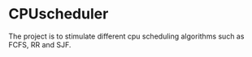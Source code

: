 # CPUscheduler

The project is to stimulate different cpu scheduling algorithms such as FCFS, RR and SJF. 
